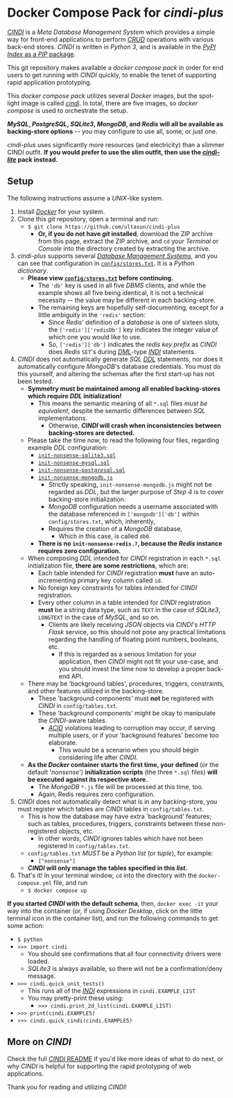 # Docker Compose Pack for *cindi-plus*
[*CINDI*](https://github.com/ultasun/cindi) is a *Meta Database Management System* which provides a simple way for front-end applications to perform [*CRUD*](https://en.wikipedia.org/wiki/Create,_read,_update_and_delete) operations  with various back-end stores.  *CINDI* is written in *Python 3*, and is available in the [*PyPI Index* as a *PIP* package](https://pypi.org/project/cindi/).

This git repository makes available a *docker compose pack* in order for end users to get running with *CINDI* quickly, to enable the tenet of supporting rapid application prototyping.

This *docker compose pack* utilizes several *Docker* images, but the spot-light image is called [*cindi*](https://hub.docker/com/repository/docker/ultasun/cindi). In total, there are five images, so *docker compose* is used to orchestrate the setup.

***MySQL*, *PostgreSQL*, *SQLite3*, *MongoDB*, and *Redis* will all be available as backing-store options** -- you may configure to use all, some, or just one.

*cindi-plus* uses significantly more resources (and electricity) than a slimmer CINDI outfit.  **If you would prefer to use the slim outfit, then use the [*cindi-lite*](https://github.com/ultasun/cindi-lite) pack instead.**

## Setup
The following instructions assume a *UNIX*-like system.
1. Install [*Docker*](https://www.docker.com) for your system.
2. Clone this *git* repository, open a terminal and run:
   - `$ git clone https://github.com/ultasun/cindi-plus`
      - **Or, if you do not have *git* installed**, download the ZIP archive from this page, extract the ZIP archive, and `cd` your *Terminal* or *Console* into the directory created by extracting the archive.
3. *cindi-plus* supports several [*Database Management Systems*](https://en.wikipedia.org/wiki/Database#Database_management_system), and you can see that configuration in [`config/stores.txt`](https://github.com/ultasun/cindi-plus/blob/master/config/stores.txt). It is a *Python dictionary*.
   - **Please view [`config/stores.txt`](https://github.com/ultasun/cindi-plus/blob/master/config/stores.txt) before continuing.**
      - The `'db'` key is used in all five *DBMS* clients, and while the example shows all five being identical, it is not a technical necessity -- the value may be different in each backing-store.
      - The remaining keys are hopefully self-documenting, except for a little ambiguity in the `'redis'` section:
	      - Since *Redis*' definition of a *database* is one of sixteen slots, the `['redis']['redisDb']` key indicates the integer value of which one you would like to use.
	      - So, `['redis']['db']` indicates the *redis key prefix* as *CINDI* does *Redis* `SET`'s during [*DML*](https://en.wikipedia.org/wiki/Data_manipulation_language)-type [*INDI*](https://github.com/ultasun/cindi) statements.
4. *CINDI* does not automatically generate *SQL* [*DDL*](https://en.wikipedia.org/wiki/Data_definition_language) statements, nor does it automatically configure *MongoDB*'s database credentials. You must do this yourself, and altering the schemas after the first start-up has not been tested.
   - **Symmetry must be maintained among all enabled backing-stores which require *DDL* initialization!**
	   - This means the semantic meaning of all `*.sql` files *must be equivalent*, despite the semantic differences between *SQL* implementations.
		   - Otherwise, ***CINDI* will crash when inconsistencies between backing-stores are detected.**
   - Please take the time now, to read the following four files, regarding example *DDL* configuration: 
	   - [`init-nonsense-sqlite3.sql`](https://github.com/ultasun/cindi-plus/blob/master/init-nonsense-sqlite3.sql)
	   - [`init-nonsense-mysql.sql`](https://github.com/ultasun/cindi-plus/blob/master/init-nonsense-mysql.sql)
	   - [`init-nonsense-postgresql.sql`](https://github.com/ultasun/cindi-plus/blob/master/init-nonsense-postgresql.sql)
	   - [`init-nonsense-mongodb.js`](https://github.com/ultasun/cindi-plus/blob/master/init-nonsense-mongodb.js)
		   - Strictly speaking, `init-nonsense-mongodb.js` might not be regarded as *DDL*, but the larger purpose of *Step 4* is to cover backing-store initialization.
		   - *MongoDB* configuration needs a username associated with the database referenced in `['mongodb']['db']` within `config/stores.txt`, which, inherently,
		   - Requires the creation of a *MongoDB* database,
			   - Which in this case, is called `db0`.   
	   - **There is no `init-nonsense-redis.?`, because the *Redis* instance requires zero configuration.**
   - When composing *DDL* intended for *CINDI* registration in each `*.sql` initialization file, **there are some restrictions**, which are:
     - Each table intended for *CINDI* registration **must** have an auto-incrementing primary key column called `id`.
     - No foreign key constraints for tables intended for *CINDI* registration.
     - Every other column in a table intended for *CINDI* registration **must** be a string data type, such as `TEXT` in the case of *SQLite3*, `LONGTEXT` in the case of *MySQL*, and so on.
       - Clients are likely receiving *JSON* objects via *CINDI*'s *HTTP Flask* service, so this should not pose any practical limitations regarding the handling of floating point numbers, booleans, etc.
	       - If this is regarded as a serious limitation for your application, then *CINDI* might not fit your use-case, and you should invest the time now to develop a proper back-end API.
   - There may be 'background tables', procedures, triggers, constraints, and other features utilized in the backing-store.
     - These 'background components' must **not** be registered with *CINDI* in `config/tables.txt`.
     - These 'background components' might be okay to manipulate the *CINDI*-aware tables.
       - [*ACID*](https://en.wikipedia.org/wiki/ACID) violations leading to corruption may occur, if serving multiple users, or if your 'background features' become too elaborate.
       	 - This would be a scenario when you should begin considering life after *CINDI*.
    - **As the *Docker* container starts the first time, your defined** (or the default '*nonsense*') **initialization scripts** (the three `*.sql` files) **will be executed against its respective store.** 
	     - The *MongoDB* `*.js` file will be processed at this time, too.
	     - Again, Redis requires zero configuration.
5. *CINDI* does not automatically detect what is in any backing-store, you must register which tables are *CINDI* tables in `config/tables.txt`.
   - This is how the database may have extra 'background' features; such as tables, procedures, triggers, constraints between these non-registered objects, etc.
	   - In other words, *CINDI* ignores tables which have not been registered in `config/tables.txt`.
   - `config/tables.txt` *MUST* be a *Python list* (or *tuple*), for example:
	    - `["nonsense"]`
   - ***CINDI* will only manage the tables specified in this *list*.**
6. That's it! In your terminal window, `cd` into the directory with the `docker-compose.yml` file, and run
   - `$ docker compose up`

**If you started *CINDI* with the default schema**, then, `docker exec -it` your way into the container (or, if using *Docker Desktop*, click on the little terminal icon in the container list), and run the following commands to get some action:
   - `$ python`
   - `>>> import cindi`
      - You should see confirmations that all four connectivity drivers were loaded.
      - *SQLite3* is always available, so there will not be a confirmation/deny message.
   - `>>> cindi.quick_unit_tests()`
     - This runs all of the [*INDI*](https://github.com/ultasun/cindi) expressions in `cindi.EXAMPLE_LIST`
     - You may pretty-print these using:
       - `>>> cindi.print_2d_list(cindi.EXAMPLE_LIST)`
   - `>>> print(cindi.EXAMPLE5)`
   - `>>> cindi.quick_cindi(cindi.EXAMPLE5)`

## More on *CINDI*
Check the full [*CINDI* README](https://github.com/ultasun/cindi) if you'd like more ideas of what to do next,  or why *CINDI* is helpful for supporting the rapid prototyping of web applications.

Thank you for reading and utilizing *CINDI*!
